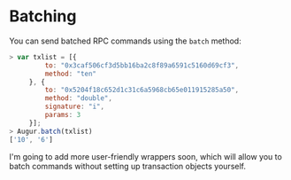 Batching
========

You can send batched RPC commands using the `batch` method:

```javascript
> var txlist = [{
         to: "0x3caf506cf3d5bb16ba2c8f89a6591c5160d69cf3",
         method: "ten"
     }, {
         to: "0x5204f18c652d1c31c6a5968cb65e011915285a50",
         method: "double",
         signature: "i",
         params: 3
     }];
> Augur.batch(txlist)
['10', '6']
```

I'm going to add more user-friendly wrappers soon, which will allow you to batch commands without setting up transaction objects yourself.
